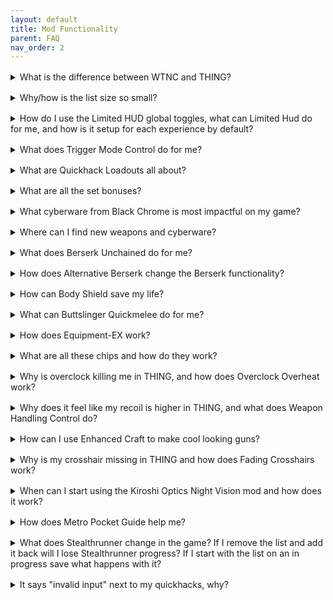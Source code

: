```yaml
---
layout: default
title: Mod Functionality
parent: FAQ
nav_order: 2
---
```


<div style="margin-bottom: 1rem;"></div>
<details markdown="1">
<summary>What is the difference between WTNC and THING?</summary>

this is a test answer

</details>

<div style="margin-bottom: 1rem;"></div>
<details markdown="1">
<summary>Why/how is the list size so small?</summary>

test

</details>

<div style="margin-bottom: 1rem;"></div>
<details markdown="1">
<summary>How do I use the Limited HUD global toggles, what can Limited Hud do for me, and how is it setup for each experience by default?</summary>

test

</details>

<div style="margin-bottom: 1rem;"></div>
<details markdown="1">
<summary>What does Trigger Mode Control do for me?</summary>

test

</details>

<div style="margin-bottom: 1rem;"></div>
<details markdown="1">
<summary>What are Quickhack Loadouts all about?</summary>

test

</details>

<div style="margin-bottom: 1rem;"></div>
<details markdown="1">
<summary>What are all the set bonuses?</summary>

test

</details>

<div style="margin-bottom: 1rem;"></div>
<details markdown="1">
<summary>What cyberware from Black Chrome is most impactful on my game?</summary>

test

</details>

<div style="margin-bottom: 1rem;"></div>
<details markdown="1">
<summary>Where can I find new weapons and cyberware?</summary>

test

</details>

<div style="margin-bottom: 1rem;"></div>
<details markdown="1">
<summary>What does Berserk Unchained do for me?</summary>

test

</details>

<div style="margin-bottom: 1rem;"></div>
<details markdown="1">
<summary>How does Alternative Berserk change the Berserk functionality?</summary>

test

</details>

<div style="margin-bottom: 1rem;"></div>
<details markdown="1">
<summary>How can Body Shield save my life?</summary>

test

</details>

<div style="margin-bottom: 1rem;"></div>
<details markdown="1">
<summary>What can Buttslinger Quickmelee do for me?</summary>

test

</details>

<div style="margin-bottom: 1rem;"></div>
<details markdown="1">
<summary>How does Equipment-EX work?</summary>

test

</details>

<div style="margin-bottom: 1rem;"></div>
<details markdown="1">
<summary>What are all these chips and how do they work?</summary>

test

</details>

<div style="margin-bottom: 1rem;"></div>
<details markdown="1">
<summary>Why is overclock killing me in THING, and how does Overclock Overheat work?</summary>

test

</details>

<div style="margin-bottom: 1rem;"></div>
<details markdown="1">
<summary>Why does it feel like my recoil is higher in THING, and what does Weapon Handling Control do?</summary>

test

</details>

<div style="margin-bottom: 1rem;"></div>
<details markdown="1">
<summary>How can I use Enhanced Craft to make cool looking guns?</summary>

test

</details>

<div style="margin-bottom: 1rem;"></div>
<details markdown="1">
<summary>Why is my crosshair missing in THING and how does Fading Crosshairs work?</summary>

test

</details>

<div style="margin-bottom: 1rem;"></div>
<details markdown="1">
<summary>When can I start using the Kiroshi Optics Night Vision mod and how does it work?</summary>

test

</details>

<div style="margin-bottom: 1rem;"></div>
<details markdown="1">
<summary>How does Metro Pocket Guide help me?</summary>

test

</details>

<div style="margin-bottom: 1rem;"></div>
<details markdown="1">
<summary>What does Stealthrunner change in the game? If I remove the list and add it back will I lose Stealthrunner progress? If I start with the list on an in progress save what happens with it?</summary>

test

</details>

<div style="margin-bottom: 1rem;"></div>
<details markdown="1">
<summary>It says "invalid input" next to my quickhacks, why?</summary>

test

</details>

